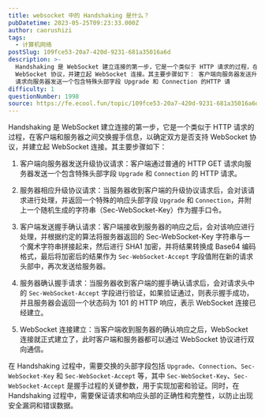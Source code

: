 ```yaml
---
title: websocket 中的 Handshaking 是什么？
pubDatetime: 2023-05-25T09:23:33.000Z
author: caorushizi
tags:
  - 计算机网络
postSlug: 109fce53-20a7-420d-9231-681a35016a6d
description: >-
  Handshaking 是 WebSocket 建立连接的第一步，它是一个类似于 HTTP 请求的过程，在客户端和服务器之间交换握手信息，以确定双方是否支持
  WebSocket 协议，并建立起 WebSocket 连接。其主要步骤如下： 客户端向服务器发送升级协议请求：客户端通过普通的 HTTP GET
  请求向服务器发送一个包含特殊头部字段 Upgrade 和 Connection 的HTTP 请
difficulty: 1
questionNumber: 1998
source: https://fe.ecool.fun/topic/109fce53-20a7-420d-9231-681a35016a6d
---
```


Handshaking 是 WebSocket 建立连接的第一步，它是一个类似于 HTTP 请求的过程，在客户端和服务器之间交换握手信息，以确定双方是否支持 WebSocket 协议，并建立起 WebSocket 连接。其主要步骤如下：

1. 客户端向服务器发送升级协议请求：客户端通过普通的 HTTP GET 请求向服务器发送一个包含特殊头部字段 `Upgrade` 和 `Connection` 的 HTTP 请求。

2. 服务器相应升级协议请求：当服务器收到客户端的升级协议请求后，会对该请求进行处理，并返回一个特殊的响应头部字段 `Upgrade` 和 `Connection`，并附上一个随机生成的字符串（Sec-WebSocket-Key）作为握手口令。

3. 客户端发送握手确认请求：客户端接收到服务器的响应之后，会对该响应进行处理，并根据约定的算法将服务器返回的 Sec-WebSocket-Key 字符串与一个魔术字符串拼接起来，然后进行 SHA1 加密，并将结果转换成 Base64 编码格式，最后将加密后的结果作为 `Sec-WebSocket-Accept` 字段值附在新的请求头部中，再次发送给服务器。

4. 服务器确认握手请求：当服务器收到客户端的握手确认请求后，会对请求头中的 `Sec-WebSocket-Accept` 字段进行验证，如果验证通过，则表示握手成功，并且服务器会返回一个状态码为 101 的 HTTP 响应，表示 WebSocket 连接已经建立。

5. WebSocket 连接建立：当客户端收到服务器的确认响应之后，WebSocket 连接就正式建立了，此时客户端和服务器都可以通过 WebSocket 协议进行双向通信。

在 Handshaking 过程中，需要交换的头部字段包括 `Upgrade`、`Connection`、`Sec-WebSocket-Key` 和 `Sec-WebSocket-Accept` 等，其中 `Sec-WebSocket-Key`、`Sec-WebSocket-Accept` 是握手过程的关键参数，用于实现加密和验证。同时，在 Handshaking 过程中，需要保证请求和响应头部的正确性和完整性，以防止出现安全漏洞和错误数据。
